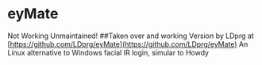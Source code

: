 # eyMate

Not Working Unmaintained! 
##Taken over and working Version by LDprg at [https://github.com/LDprg/eyMate](https://github.com/LDprg/eyMate)
An Linux alternative to Windows facial IR login, simular to Howdy

